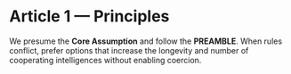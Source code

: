 <!-- status: stub; target: 150+ words -->
<!-- status: stub; target: 150+ words -->
<!-- status: stub; target: 150+ words -->
<!-- status: stub; target: 150+ words -->
<!-- status: stub; target: 150+ words -->
<!-- status: stub; target: 150+ words -->
<!-- status: stub; target: 150+ words -->
# Article 1 — Principles

We presume the **Core Assumption** and follow the **PREAMBLE**. When rules conflict, prefer options that increase the longevity and number of cooperating intelligences without enabling coercion.






